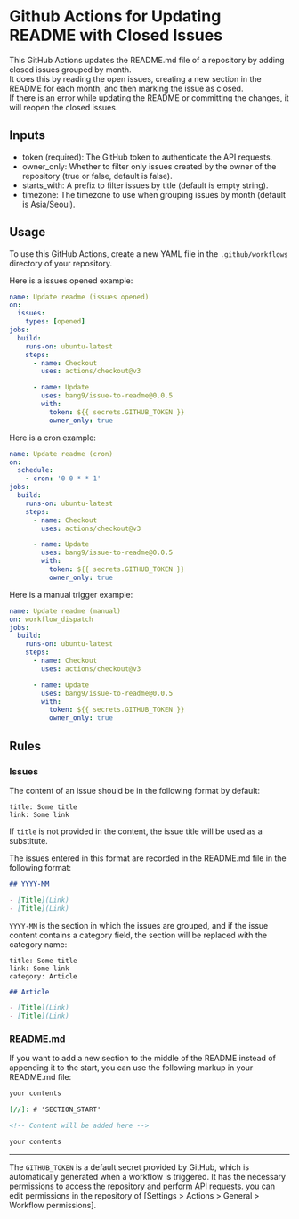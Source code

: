 # Github Actions for Updating README with Closed Issues

This GitHub Actions updates the README.md file of a repository by adding closed issues grouped by month.<br/>
It does this by reading the open issues, creating a new section in the README for each month, and then marking the issue as closed.<br/>
If there is an error while updating the README or committing the changes, it will reopen the closed issues.

## Inputs

- token (required): The GitHub token to authenticate the API requests.
- owner_only: Whether to filter only issues created by the owner of the repository (true or false, default is false).
- starts_with: A prefix to filter issues by title (default is empty string).
- timezone: The timezone to use when grouping issues by month (default is Asia/Seoul).

## Usage

To use this GitHub Actions, create a new YAML file in the `.github/workflows` directory of your repository.

Here is a issues opened example:

```yaml
name: Update readme (issues opened)
on:
  issues:
    types: [opened]
jobs:
  build:
    runs-on: ubuntu-latest
    steps:
      - name: Checkout
        uses: actions/checkout@v3

      - name: Update
        uses: bang9/issue-to-readme@0.0.5
        with:
          token: ${{ secrets.GITHUB_TOKEN }}
          owner_only: true
```

Here is a cron example:

```yaml
name: Update readme (cron)
on:
  schedule:
    - cron: '0 0 * * 1'
jobs:
  build:
    runs-on: ubuntu-latest
    steps:
      - name: Checkout
        uses: actions/checkout@v3

      - name: Update
        uses: bang9/issue-to-readme@0.0.5
        with:
          token: ${{ secrets.GITHUB_TOKEN }}
          owner_only: true
```

Here is a manual trigger example:

```yaml
name: Update readme (manual)
on: workflow_dispatch
jobs:
  build:
    runs-on: ubuntu-latest
    steps:
      - name: Checkout
        uses: actions/checkout@v3

      - name: Update
        uses: bang9/issue-to-readme@0.0.5
        with:
          token: ${{ secrets.GITHUB_TOKEN }}
          owner_only: true
```

## Rules

### Issues

The content of an issue should be in the following format by default:

```text
title: Some title
link: Some link
```

If `title` is not provided in the content, the issue title will be used as a substitute.

The issues entered in this format are recorded in the README.md file in the following format:

```markdown
## YYYY-MM

- [Title](Link)
- [Title](Link)
```

`YYYY-MM` is the section in which the issues are grouped, and if the issue content contains a category field, the section will be replaced with the category name:

```text
title: Some title
link: Some link
category: Article
```

```markdown
## Article

- [Title](Link)
- [Title](Link)
```

### README.md

If you want to add a new section to the middle of the README instead of appending it to the start, you can use the following markup in your README.md file:

```markdown
your contents

[//]: # 'SECTION_START'

<!-- Content will be added here -->

your contents
```

---

The `GITHUB_TOKEN` is a default secret provided by GitHub, which is automatically generated when a workflow is triggered.
It has the necessary permissions to access the repository and perform API requests.
you can edit permissions in the repository of [Settings > Actions > General > Workflow permissions].

